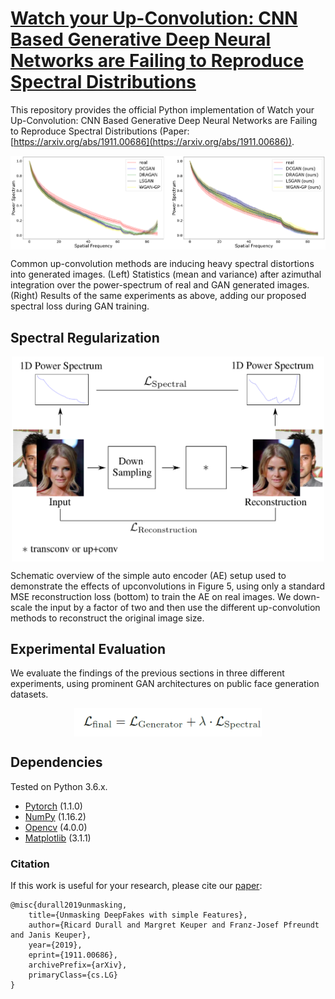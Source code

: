 # [Watch your Up-Convolution: CNN Based Generative Deep Neural Networks are Failing to Reproduce Spectral Distributions](https://arxiv.org/abs/1911.00686)

This repository provides the official Python implementation of Watch your Up-Convolution: CNN Based Generative Deep Neural Networks are Failing to Reproduce Spectral Distributions (Paper: [https://arxiv.org/abs/1911.00686](https://arxiv.org/abs/1911.00686)).

<img align="center" src="imgs/celeba.png" width="1000"/>

Common up-convolution methods are inducing
heavy spectral distortions into generated images. (Left)
Statistics (mean and variance) after azimuthal
integration over the power-spectrum of real and GAN generated images. 
(Right) Results of the same experiments as above, adding
our proposed spectral loss during GAN training.

## Spectral Regularization

<p align='center'>  
    <img align="center" src="imgs/regularization.PNG" width="500"/>
</p>


Schematic overview of the simple auto encoder
(AE) setup used to demonstrate the effects of upconvolutions
in Figure 5, using only a standard MSE reconstruction
loss (bottom) to train the AE on real images.
We down-scale the input by a factor of two and then use the
different up-convolution methods to reconstruct the original
image size. 

## Experimental Evaluation

We evaluate the findings of the previous sections in three
different experiments, using prominent GAN architectures
on public face generation datasets.

<p align='center'>  
    <img align="center" src="imgs/formula.PNG" width="300"/>
</p>



## Dependencies
Tested on Python 3.6.x.
* [Pytorch](https://pytorch.org/get-started/previous-versions/) (1.1.0)
* [NumPy](http://www.numpy.org/) (1.16.2)
* [Opencv](https://opencv.org/opencv-4-0/) (4.0.0)
* [Matplotlib](https://matplotlib.org/) (3.1.1)



###  Citation
If this work is useful for your research, please cite our [paper](https://arxiv.org/abs/1911.00686):
```
@misc{durall2019unmasking,
    title={Unmasking DeepFakes with simple Features},
    author={Ricard Durall and Margret Keuper and Franz-Josef Pfreundt and Janis Keuper},
    year={2019},
    eprint={1911.00686},
    archivePrefix={arXiv},
    primaryClass={cs.LG}
}
```
